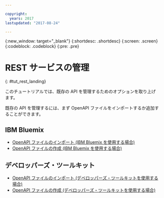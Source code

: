 ```yaml
---

copyright:
  years: 2017
lastupdated: "2017-08-24"

---
```



{:new_window: target="_blank"}
{:shortdesc: .shortdesc}
{:screen: .screen}
{:codeblock: .codeblock}
{:pre: .pre}

# REST サービスの管理
{: #tut_rest_landing}

このチュートリアルでは、既存の API を管理するためのオプションを取り上げます。

既存の API を管理するには、まず OpenAPI ファイルをインポートするか追加することができます。

## IBM Bluemix

- [OpenAPI ファイルのインポート (IBM Bluemix を使用する場合)](tut_import_openapi_rest_bm.html)
- [OpenAPI ファイルの作成 (IBM Bluemix を使用する場合)](tut_add_openapi_rest_bm.html)

## デベロッパーズ・ツールキット

- [OpenAPI ファイルのインポート (デベロッパーズ・ツールキットを使用する場合)](tut_import_openapi_rest_tk.html)
- [OpenAPI ファイルの作成 (デベロッパーズ・ツールキットを使用する場合)](tut_add_openapi_rest_tk.html)










